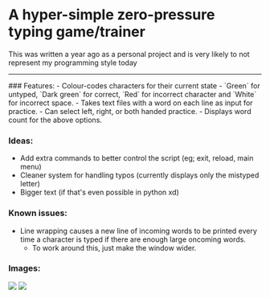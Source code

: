 # A hyper-simple zero-pressure typing game/trainer
This was written a year ago as a personal project and is very likely to not represent my programming style today
<hr/>
### Features:
- Colour-codes characters for their current state
  - `Green` for untyped, `Dark green` for correct, `Red` for incorrect character and `White` for incorrect space.
- Takes text files with a word on each line as input for practice.
- Can select left, right, or both handed practice.
  - Displays word count for the above options.

### Ideas:
- Add extra commands to better control the script (eg; exit, reload, main menu)
- Cleaner system for handling typos (currently displays only the mistyped letter)
- Bigger text (if that's even possible in python xd)

### Known issues:
- Line wrapping causes a new line of incoming words to be printed every time a character is typed if there are enough large oncoming words.
  - To work around this, just make the window wider.

### Images:
![](https://i.imgur.com/VxjaBwb.png)
![](https://i.imgur.com/uiENvw8.png)
